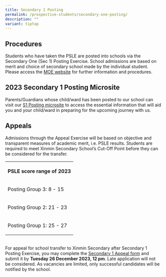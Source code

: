 ```yaml
---
title: Secondary 1 Posting
permalink: /prospective-students/secondary-one-posting/
description: ""
variant: tiptap
---
```

<h2>Procedures</h2><p>Students who have taken the PSLE are posted into schools via the Secondary One (Sec 1) Posting Exercise. School admissions are based on merit and choice of secondary school made by the individual student. Please access the <a href="https://www.moe.gov.sg/secondary/s1-posting/results/appeal-for-school-transfer" rel="noopener noreferrer nofollow" target="_blank">MOE website</a> for further information and procedures.</p><h2>2023 Secondary 1 Posting Microsite</h2><p>Parents/Guardians whose child/ward has been posted to our school can visit our <a href="https://sites.google.com/xinminss.edu.sg/info-for-2024-sec-1/welcome-to-xinmin?authuser=0" rel="noopener noreferrer nofollow" target="_blank">S1 Posting microsite</a> to access the essential information that will aid you and your child/ward in preparing for the upcoming journey with us.</p><h2>Appeals</h2><p>Admissions through the Appeal Exercise will be based on objective and transparent measures of academic merit, i.e. PSLE results. Students are required to meet Xinmin Secondary School’s Cut-Off Point before they can be considered for the transfer. <br></p><table><tbody><tr><th rowspan="1" colspan="1"><p>PSLE score range of 2023</p></th></tr><tr><td rowspan="1" colspan="1"><p>Posting Group 3: 8 - 15</p></td></tr><tr><td rowspan="1" colspan="1"><p>Posting Group 2: 21 - 23</p></td></tr><tr><td rowspan="1" colspan="1"><p>Posting Group 1: 25 - 27</p></td></tr></tbody></table><p><br>For appeal for school transfer to Xinmin Secondary after Secondary 1 Posting Exercise, you may complete the <a href="https://go.gov.sg/xmssappealsecone" rel="noopener noreferrer nofollow" target="_blank">Secondary 1 Appeal form</a> and submit it by <strong>Tuesday 26 December 2023, 12 pm</strong>. Late application will not be considered. As vacancies are limited, only successful candidates will be notified by the school.</p>